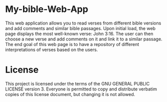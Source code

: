 # My-bible-Web-App
This web application allows you to read verses from different bible versions and add comments and similar bible passages.
Upon initial load, the web page displays the most well-known verse: John 3:16. 
The user can then choose a new verse and add comments on it and link it to a similar passage.
The end goal of this web page is to have a repository of different interpretations of verses based on the users.



# License
This project is licensed under the terms of the GNU GENERAL PUBLIC LICENSE version 3.
Everyone is permitted to copy and distribute verbatim copies of this license document, but changing it is not allowed.

